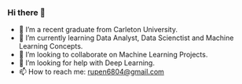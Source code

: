 ### Hi there 👋



- 🔭 I’m a recent graduate from Carleton University.
- 🌱 I’m currently learning Data Analyst, Data Scienctist and Machine Learning Concepts.
- 👯 I’m looking to collaborate on Machine Learning Projects.
- 🤔 I’m looking for help with Deep Learning.
- 📫 How to reach me: rupen6804@gmail.com

